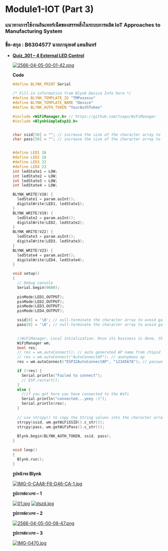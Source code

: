 # Module1-IOT (Part 3)

### แนวทางการใช้งานอินเทอร์เน็ตของสรรพสิ่งในระบบการผลิต IoT Approaches to Manufacturing System
### ขื่อ-สกุล : B6304577 นายภานุพงศ์ แคนอินทร์

* [__Quiz_301 – 4 External LED Control__](https://github.com/panupongKanin/Embedded_Systems-2565/tree/main/Module1-IOT%20(Part%203)/Quiz_301)

  [![2566-04-05-00-01-42.png](https://i.postimg.cc/mrS1YqNQ/2566-04-05-00-01-42.png)](https://postimg.cc/XZpv3sPJ)

  __Code__

  ```C++
  #define BLYNK_PRINT Serial

  /* Fill-in information from Blynk Device Info here */
  #define BLYNK_TEMPLATE_ID "TMPxxxxxx"
  #define BLYNK_TEMPLATE_NAME "Device"
  #define BLYNK_AUTH_TOKEN "YourAuthToken"

  #include <WiFiManager.h> // https://github.com/tzapu/WiFiManager
  #include <BlynkSimpleEsp32.h>


  char ssid[50] = ""; // increase the size of the character array to fit the maximum length of a WiFi SSID
  char pass[50] = ""; // increase the size of the character array to fit the maximum length of a WiFi password


  #define LED1 18
  #define LED2 19
  #define LED3 22
  #define LED4 23
  int ledState1 = LOW;
  int ledState2 = LOW;
  int ledState3 = LOW;
  int ledState4 = LOW;

  BLYNK_WRITE(V18) {
    ledState1 = param.asInt();
    digitalWrite(LED1, ledState1);
  }
  BLYNK_WRITE(V19) {
    ledState2 = param.asInt();
    digitalWrite(LED2, ledState2);
  }
  BLYNK_WRITE(V22) {
    ledState3 = param.asInt();
    digitalWrite(LED3, ledState3);
  }
  BLYNK_WRITE(V23) {
    ledState4 = param.asInt();
    digitalWrite(LED4, ledState4);
  }

  void setup()
  {
    // Debug console
    Serial.begin(9600);
    
    pinMode(LED1,OUTPUT);
    pinMode(LED2,OUTPUT);
    pinMode(LED3,OUTPUT);
    pinMode(LED4,OUTPUT);

    ssid[0] = '\0'; // null-terminate the character array to avoid garbage values
    pass[0] = '\0'; // null-terminate the character array to avoid garbage values

    
    //WiFiManager, Local intialization. Once its business is done, there is no need to keep it around
    WiFiManager wm;
    bool res;
    // res = wm.autoConnect(); // auto generated AP name from chipid
    // res = wm.autoConnect("AutoConnectAP"); // anonymous ap
    res = wm.autoConnect("ESP32AutoConnectAP", "12345678"); // password protected ap

    if (!res) {
      Serial.println("Failed to connect");
      // ESP.restart();
    }
    else {
      //if you get here you have connected to the WiFi
      Serial.println("connected...yeey :)");
      Serial.println(res);
    }
    
    // use strcpy() to copy the String values into the character arrays
    strcpy(ssid, wm.getWiFiSSID().c_str());
    strcpy(pass, wm.getWiFiPass().c_str());
    
    Blynk.begin(BLYNK_AUTH_TOKEN, ssid, pass);
  }

  void loop()
  {
    Blynk.run();
  }
  ```
  __รูปหน้าจอ Blynk__

  [![IMG-0-CAA8-F6-D46-CA-1.jpg](https://i.postimg.cc/c4bf5V3Z/IMG-0-CAA8-F6-D46-CA-1.jpg)](https://postimg.cc/568HXKpk)

  __รูปการต่อวงจร – 1__
  
  [![01.jpg](https://i.postimg.cc/Gm3yMhjs/01.jpg)](https://postimg.cc/pp7rrv42)
  [![dszd.jpg](https://i.postimg.cc/kgRjgckc/dszd.jpg)](https://postimg.cc/YvkNX12G)
  
  __รูปการต่อวงจร – 2__
  
  [![2566-04-05-00-08-47.png](https://i.postimg.cc/3RmGyRfx/2566-04-05-00-08-47.png)](https://postimg.cc/DJf0H2K9)

  __รูปการต่อวงจร – 3__
  
  [![IMG-0470.jpg](https://i.postimg.cc/Jz7KVF5c/IMG-0470.jpg)](https://postimg.cc/4mMppBMm)


